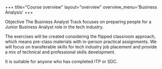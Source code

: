 +++ title="Course overview" layout="overview" overview_menu='Business Analysis' +++

Objective
The Business Analyst Track focuses on preparing people for a Junior Business Analyst role in the tech industry.

The exercises will be created considering the flipped classroom approach, which means pre-class materials with in-person practical assignments. We will focus on transferable skills for tech industry job placement and provide a mix of technical and professional skills development.

It is suitable for anyone who has completed ITP or SDC.
